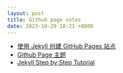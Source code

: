 ```yaml
---
layout: post
title: Github page notes
date: 2023-10-29 18:21 +0800
---
```


- [使用 Jekyll 创建 GitHub Pages 站点](https://docs.github.com/zh/pages/setting-up-a-github-pages-site-with-jekyll/creating-a-github-pages-site-with-jekyll)
- [Github Page 主题](https://pages.github.com/themes)
- [Jekyll Step by Step Tutorial](https://jekyllrb.com/docs/step-by-step/01-setup)
